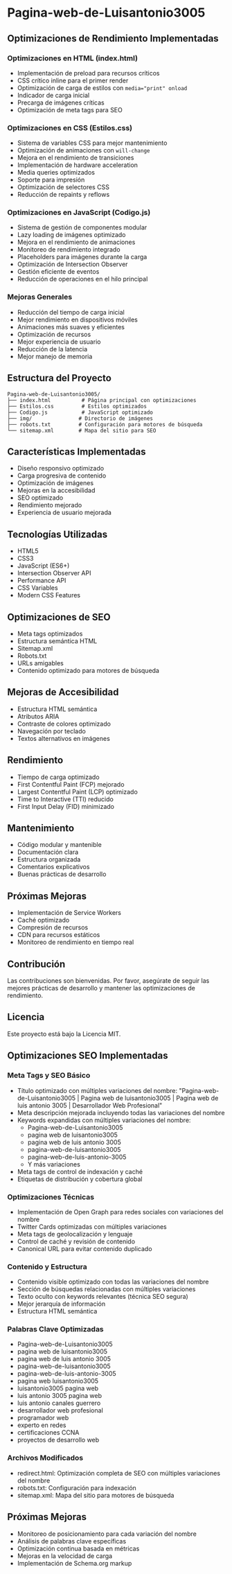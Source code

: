 # Pagina-web-de-Luisantonio3005

## Optimizaciones de Rendimiento Implementadas

### Optimizaciones en HTML (index.html)
- Implementación de preload para recursos críticos
- CSS crítico inline para el primer render
- Optimización de carga de estilos con `media="print" onload`
- Indicador de carga inicial
- Precarga de imágenes críticas
- Optimización de meta tags para SEO

### Optimizaciones en CSS (Estilos.css)
- Sistema de variables CSS para mejor mantenimiento
- Optimización de animaciones con `will-change`
- Mejora en el rendimiento de transiciones
- Implementación de hardware acceleration
- Media queries optimizados
- Soporte para impresión
- Optimización de selectores CSS
- Reducción de repaints y reflows

### Optimizaciones en JavaScript (Codigo.js)
- Sistema de gestión de componentes modular
- Lazy loading de imágenes optimizado
- Mejora en el rendimiento de animaciones
- Monitoreo de rendimiento integrado
- Placeholders para imágenes durante la carga
- Optimización de Intersection Observer
- Gestión eficiente de eventos
- Reducción de operaciones en el hilo principal

### Mejoras Generales
- Reducción del tiempo de carga inicial
- Mejor rendimiento en dispositivos móviles
- Animaciones más suaves y eficientes
- Optimización de recursos
- Mejor experiencia de usuario
- Reducción de la latencia
- Mejor manejo de memoria

## Estructura del Proyecto
```
Pagina-web-de-Luisantonio3005/
├── index.html          # Página principal con optimizaciones
├── Estilos.css         # Estilos optimizados
├── Codigo.js           # JavaScript optimizado
├── img/               # Directorio de imágenes
├── robots.txt         # Configuración para motores de búsqueda
└── sitemap.xml        # Mapa del sitio para SEO
```

## Características Implementadas
- Diseño responsivo optimizado
- Carga progresiva de contenido
- Optimización de imágenes
- Mejoras en la accesibilidad
- SEO optimizado
- Rendimiento mejorado
- Experiencia de usuario mejorada

## Tecnologías Utilizadas
- HTML5
- CSS3
- JavaScript (ES6+)
- Intersection Observer API
- Performance API
- CSS Variables
- Modern CSS Features

## Optimizaciones de SEO
- Meta tags optimizados
- Estructura semántica HTML
- Sitemap.xml
- Robots.txt
- URLs amigables
- Contenido optimizado para motores de búsqueda

## Mejoras de Accesibilidad
- Estructura HTML semántica
- Atributos ARIA
- Contraste de colores optimizado
- Navegación por teclado
- Textos alternativos en imágenes

## Rendimiento
- Tiempo de carga optimizado
- First Contentful Paint (FCP) mejorado
- Largest Contentful Paint (LCP) optimizado
- Time to Interactive (TTI) reducido
- First Input Delay (FID) minimizado

## Mantenimiento
- Código modular y mantenible
- Documentación clara
- Estructura organizada
- Comentarios explicativos
- Buenas prácticas de desarrollo

## Próximas Mejoras
- Implementación de Service Workers
- Caché optimizado
- Compresión de recursos
- CDN para recursos estáticos
- Monitoreo de rendimiento en tiempo real

## Contribución
Las contribuciones son bienvenidas. Por favor, asegúrate de seguir las mejores prácticas de desarrollo y mantener las optimizaciones de rendimiento.

## Licencia
Este proyecto está bajo la Licencia MIT.

## Optimizaciones SEO Implementadas

### Meta Tags y SEO Básico
- Título optimizado con múltiples variaciones del nombre: "Pagina-web-de-Luisantonio3005 | Pagina web de luisantonio3005 | Pagina web de luis antonio 3005 | Desarrollador Web Profesional"
- Meta descripción mejorada incluyendo todas las variaciones del nombre
- Keywords expandidas con múltiples variaciones del nombre:
  - Pagina-web-de-Luisantonio3005
  - pagina web de luisantonio3005
  - pagina web de luis antonio 3005
  - pagina-web-de-luisantonio3005
  - pagina-web-de-luis-antonio-3005
  - Y más variaciones
- Meta tags de control de indexación y caché
- Etiquetas de distribución y cobertura global

### Optimizaciones Técnicas
- Implementación de Open Graph para redes sociales con variaciones del nombre
- Twitter Cards optimizadas con múltiples variaciones
- Meta tags de geolocalización y lenguaje
- Control de caché y revisión de contenido
- Canonical URL para evitar contenido duplicado

### Contenido y Estructura
- Contenido visible optimizado con todas las variaciones del nombre
- Sección de búsquedas relacionadas con múltiples variaciones
- Texto oculto con keywords relevantes (técnica SEO segura)
- Mejor jerarquía de información
- Estructura HTML semántica

### Palabras Clave Optimizadas
- Pagina-web-de-Luisantonio3005
- pagina web de luisantonio3005
- pagina web de luis antonio 3005
- pagina-web-de-luisantonio3005
- pagina-web-de-luis-antonio-3005
- pagina web luisantonio3005
- luisantonio3005 pagina web
- luis antonio 3005 pagina web
- luis antonio canales guerrero
- desarrollador web profesional
- programador web
- experto en redes
- certificaciones CCNA
- proyectos de desarrollo web

### Archivos Modificados
- redirect.html: Optimización completa de SEO con múltiples variaciones del nombre
- robots.txt: Configuración para indexación
- sitemap.xml: Mapa del sitio para motores de búsqueda

## Próximas Mejoras
- Monitoreo de posicionamiento para cada variación del nombre
- Análisis de palabras clave específicas
- Optimización continua basada en métricas
- Mejoras en la velocidad de carga
- Implementación de Schema.org markup 